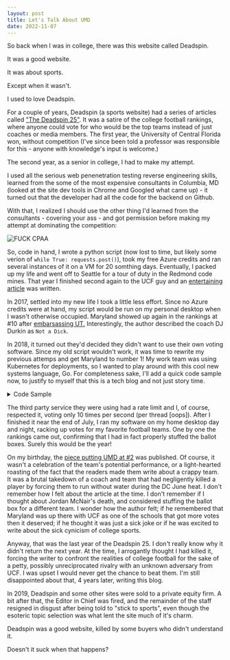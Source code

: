 ```yaml
---
layout: post
title: Let's Talk About UMD
date: 2022-11-07
---
```


So back when I was in college, there was this website called Deadspin.

It was a good website.

It was about sports.

Except when it wasn't. 

I used to love Deadspin.

For a couple of years, Deadspin (a sports website) had a series of articles called ["The Deadspin 25"](https://deadspin.com/the-deadspin-25-1721757320).
It was a satire of the college football rankings, where anyone could vote for who would be the top teams instead of just coaches or media members. 
The first year, the University of Central Florida won, without competition (I've since been told a professor was responsible for this - anyone with knowledge's input is welcome.) 

The second year, as a senior in college, I had to make my attempt. 

I used all the serious web penenetration testing reverse engineering skills, learned from the some of the most expensive consultants in Columbia, MD (looked at the site dev tools in Chrome and Googled what came up)  - it turned out that the developer had all the code for the backend on Github.

With that, I realized I should use the other thing I'd learned from the consultants - covering your ass - and got permission before making my attempt at dominating the competition:

![FUCK CPAA]({{site.url}}/assets/snip.png)

So, code in hand, I wrote a python script (now lost to time, but likely some verion of `while True: requests.post()`), took my free Azure credits and ran several instances of it on a VM for 20 somthing days.
Eventually, I packed up my life and went off to Seattle for a tour of duty in the Redmond code mines.
That year I finished second again to the UCF guy and an [entertaining article](https://deadspin.com/deadspin-25-dont-be-fooled-maryland-still-sucks-1786684104) was written.

In 2017, settled into my new life I took a little less effort. 
Since no Azure credits were at hand, my script would be run on my personal desktop when I wasn't otherwise occupied. 
Maryland showed up again in the rankings at #10 after [embarsassing UT.](https://deadspin.com/the-pieces-are-slowly-coming-together-for-maryland-1807524131)
Interestingly, the author described the coach DJ Durkin as `Not a Dick`. 

In 2018, it turned out they'd decided they didn't want to use their own voting software. 
Since my old script wouldn't work, it was time to rewrite my previous attemps and get Maryland to number 1!
My work team was using Kubernetes for deployments, so I wanted to play around with this cool new systems language, Go.
For completeness sake, I'll add a quick code sample now, to justify to myself that this is a tech blog and not just story time. 

<details>
<summary>Code Sample</summary>

```golang

func main() {
	start := time.Now()
	time_lapsed := make(chan time.Duration, req_count)
	school_channel := make(chan []choices, req_count)
	errs := make(chan error, req_count)
	tokens := make(chan form, req_count)
	throttle := time.Tick(rate)

	for w:= 0; w<thread_conunt; w++{
		go create_and_score(tokens, errs, time_lapsed,throttle)
		go create_entries(school_channel, errs, tokens,throttle)
	}
	for j := 0; j < req_count ; j++{
		schools := create_list()
		school_channel <- schools
		for _,school := range schools{
			c := global.GetCounter(school)
			c.Increment()
		}
	}
	close(school_channel)
	errors := 0
	elapsed := time.Duration(0)
	for i := 0; i<req_count; i++{
		select{
		case err := <- errs:
			errors++
			fmt.Println(err)
		case duration := <- time_lapsed:
			elapsed += duration
		}
	}
	count := req_count - errors
	fmt.Printf("%d requests succeeded %d failed, taking an average of %d ms\n",count,errors,
		(elapsed.Nanoseconds()/int64(count))/1000000)
	fmt.Printf("took a total of %s", time.Since(start).String())
	}

```
</details>

The third party service they were using had a rate limit and I, of course, respected it, voting only 10 times per second (per thread [oops]).
After I finished it near the end of July, I ran my software on my home desktop day and night, racking up votes for my favorite football teams. 
One by one the rankings came out, confirming that I had in fact properly stuffed the ballot boxes.
Surely this would be the year!

On my birthday, the [piece putting UMD at #2](https://deadspin.com/maryland-shouldnt-be-playing-football-this-weekend-1828743119) was published. 
Of course, it wasn't a celebration of the team's potential performance, or a light-hearted roasting of the fact that the readers made them write about a crappy team.
It was a brutal takedown of a coach and team that had negligently killed a player by forcing them to run without water during the DC June heat.
I don't remember how I felt about the article at the time. 
I don't remember if I thought about Jordan McNair's death, and considered stuffing the ballot box for a different team.
I wonder how the author felt; if he remembered that Maryland was up there with UCF as one of the schools that got more votes then it deserved; if he thought it was just a sick joke or if he was excited to write about the sick cynicism of college sports. 

Anyway, that was the last year of the Deadspin 25. 
I don't really know why it didn't return the next year.
At the time, I arrogantly thought I had killed it, forcing the writer to confront the realities of college football for the sake of a petty, possibly unreciprocated rivalry with an unknown adversary from UCF.
I was upset I would never get the chance to beat them.
I'm still disappointed about that, 4 years later, writing this blog. 

In 2019, Deadspin and some other sites were sold to a private equity firm. 
A bit after that, the Editor in Chief was fired, and the remainder of the staff resigned in disgust after being told to "stick to sports", even though the esoteric topic selection was what lent the site much of it's charm. 

Deadspin was a good website, killed by some buyers who didn't understand it. 

Doesn't it suck when that happens?